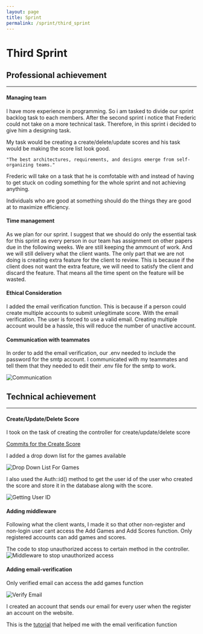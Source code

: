 ```yaml
---
layout: page
title: Sprint
permalink: /sprint/third_sprint
---
```


# Third Sprint

## Professional achievement
---

#### Managing team

I have more experience in programming. So i am tasked to divide our sprint backlog task to each members. After the second sprint i notice that Frederic could not take on a more technical task. Therefore, in this sprint i decided to give him a designing task. 

My task would be creating a create/delete/update scores and his task would be making the score list look good. 

    "The best architectures, requirements, and designs emerge from self-organizing teams." 

Frederic will take on a task that he is comfotable with and instead of having to get stuck on coding something for the whole sprint and not achieving anything. 

Individuals who are good at something should do the things they are good at to maximize efficiency.

#### Time management

As we plan for our sprint. I suggest that we should do only the essential task for this sprint as every person in our team has assignment on other papers due in the following weeks. We are still keeping the ammount of work. And we will still delivery what the client wants. The only part that we are not doing is creating extra feature for the client to review. This is because if the client does not want the extra feature, we will need to satisfy the client and discard the feature. That means all the time spent on the feature will be wasted. 

#### Ethical Consideration

I added the email verification function. This is because if a person could create multiple accounts to submit unlegitimate score. With the email verification. The user is forced to use a valid email. Creating multiple account would be a hassle, this will reduce the number of unactive account.

#### Communication with teammates

In order to add the email verification, our .env needed to include the password for the smtp account. I communicated with my teammates and tell them that they needed to edit their .env file for the smtp to work.

![Communication](https://softenop.github.io/individual-portfolio-19-2-iofh/photo/thirdSprint/emailVerify.PNG)


## Technical achievement
---

#### Create/Update/Delete Score

I took on the task of creating the controller for create/update/delete score

[Commits for the Create Score](https://github.com/SoftEnOP/op-stats-sw602/commits/Create-Scores)


I added a drop down list for the games available 

![Drop Down List For Games](https://softenop.github.io/individual-portfolio-19-2-iofh/photo/thirdSprint/dropDownList.png)

I also used the Auth::id() method to get the user id of the user who created the score and store it in the database along with the score.

![Getting User ID](https://softenop.github.io/individual-portfolio-19-2-iofh/photo/thirdSprint/gettingUserID.PNG)

#### Adding middleware

Following what the client wants, I made it so that other non-register and non-login user cant access the Add Games and Add Scores function. Only registered accounts can add games and scores. 

The code to stop unauthorized access to certain method in the controller.
![Middleware to stop unauthorized access](https://softenop.github.io/individual-portfolio-19-2-iofh/photo/thirdSprint/middleware.PNG)

#### Adding email-verification

Only verified email can access the add games function 

![Verify Email](https://softenop.github.io/individual-portfolio-19-2-iofh/photo/thirdSprint/VerifyEmail.PNG)

I created an account that sends our email for every user when the register an account on the website. 


This is the [tutorial](https://www.itsolutionstuff.com/post/laravel-58-email-verification-exampleexample.html) that helped me with the email verification function 